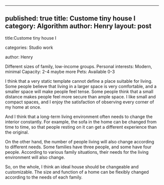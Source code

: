 
---
published: true
title: Custome tiny house Ⅰ
category: Algorithm
author: Henry
layout: post
---

title:Custome tiny house Ⅰ

categories: Studio work

author: Henry


Different sizes of family, low-income groups. 
Personal interests: Modern, minimal
Capacity: 2-4 maybe more
Pets: Available 0-3


I think that a very static template cannot define a place suitable for living. Some people believe that living in a larger space is very comfortable, and a smaller space will make people feel tense. Some people think that a small distance makes people feel more secure than ample space. I like small and compact spaces, and I enjoy the satisfaction of observing every corner of my home at once.

And I think that a long-term living environment often needs to change the interior constantly. For example, the sofa in the home can be changed from time to time, so that 
people resting on it can get a different experience than the original.

On the other hand, the number of people living will also change according to different needs. Some families have three people, and some have four people. According to various family situations, their needs for the living environment will also change.

So, on the whole, I think an ideal house should be changeable and customizable. The size and function of a home can be flexibly changed according to the needs of each family.

